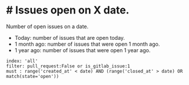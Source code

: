 # \# Issues open on X date.

Number of open issues on a date.
- Today: number of issues that are open today.
- 1 month ago: number of issues that were open 1 month ago.
- 1 year ago: number of issues that were open 1 year ago.

```
index: 'all'
filter: pull_request:False or is_gitlab_issue:1
must : range('created_at' < date) AND (range('closed_at' > date) OR match(state='open'))
```
